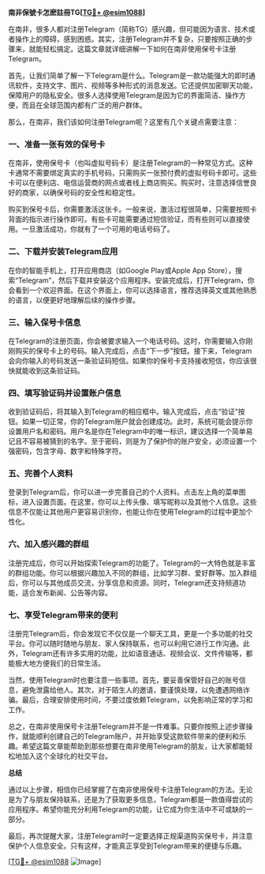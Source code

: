 **南非保號卡怎麽註冊TG[[TG💪+ @esim1088](https://t.me/s/esim1088)]**

在南非，很多人都对注册Telegram（简称TG）感兴趣，但可能因为语言、技术或者操作上的障碍，感到困惑。其实，注册Telegram并不复杂，只要按照正确的步骤来，就能轻松搞定。这篇文章就详细讲解一下如何在南非使用保号卡注册Telegram。

首先，让我们简单了解一下Telegram是什么。Telegram是一款功能强大的即时通讯软件，支持文字、图片、视频等多种形式的消息发送。它还提供加密聊天功能，保障用户的隐私安全。很多人选择使用Telegram是因为它的界面简洁、操作方便，而且在全球范围内都有广泛的用户群体。

那么，在南非，我们该如何注册Telegram呢？这里有几个关键点需要注意：

### 一、准备一张有效的保号卡

在南非，使用保号卡（也叫虚拟号码卡）是注册Telegram的一种常见方式。这种卡通常不需要绑定真实的手机号码，只需购买一张预付费的虚拟号码卡即可。这些卡可以在便利店、电信运营商的网点或者线上商店购买。购买时，注意选择信誉良好的商家，以确保号码的安全性和稳定性。

购买到保号卡后，你需要激活这张卡。一般来说，激活过程很简单，只需要按照卡背面的指示进行操作即可。有些卡可能需要通过短信验证，而有些则可以直接使用。一旦激活成功，你就有了一个可用的电话号码了。

### 二、下载并安装Telegram应用

在你的智能手机上，打开应用商店（如Google Play或Apple App Store），搜索“Telegram”，然后下载并安装这个应用程序。安装完成后，打开Telegram，你会看到一个欢迎界面。在这个界面上，你可以选择语言，推荐选择英文或其他熟悉的语言，以便更好地理解后续的操作步骤。

### 三、输入保号卡信息

在Telegram的注册页面，你会被要求输入一个电话号码。这时，你需要输入你刚刚购买的保号卡上的号码。输入完成后，点击“下一步”按钮。接下来，Telegram会向你输入的号码发送一条验证码短信。如果你的保号卡支持接收短信，你应该很快就能收到这条验证码。

### 四、填写验证码并设置账户信息

收到验证码后，将其输入到Telegram的相应框中。输入完成后，点击“验证”按钮。如果一切正常，你的Telegram账户就会创建成功。此时，系统可能会提示你设置用户名和密码。用户名是你在Telegram中的唯一标识，建议选择一个简单易记且不容易被猜到的名字。至于密码，则是为了保护你的账户安全，必须设置一个强密码，包含字母、数字和特殊字符。

### 五、完善个人资料

登录到Telegram后，你可以进一步完善自己的个人资料。点击左上角的菜单图标，进入设置页面。在这里，你可以上传头像、填写昵称以及其他个人信息。这些信息不仅能让其他用户更容易识别你，也能让你在使用Telegram的过程中更加个性化。

### 六、加入感兴趣的群组

注册完成后，你可以开始探索Telegram的功能了。Telegram的一大特色就是丰富的群组功能。你可以根据兴趣加入不同的群组，比如学习群、爱好群等。加入群组后，你可以与其他成员交流，分享信息和资源。同时，Telegram还支持频道功能，适合发布新闻、公告等内容。

### 七、享受Telegram带来的便利

注册完Telegram后，你会发现它不仅仅是一个聊天工具，更是一个多功能的社交平台。你可以随时随地与朋友、家人保持联系，也可以利用它进行工作沟通。此外，Telegram还有许多实用的功能，比如语音通话、视频会议、文件传输等，都能极大地方便我们的日常生活。

当然，使用Telegram时也要注意一些事项。首先，要妥善保管好自己的账号信息，避免泄露给他人。其次，对于陌生人的邀请，要谨慎处理，以免遭遇网络诈骗。最后，合理安排使用时间，不要过度依赖Telegram，以免影响正常的学习和工作。

总之，在南非使用保号卡注册Telegram并不是一件难事。只要你按照上述步骤操作，就能顺利创建自己的Telegram账户，并开始享受这款软件带来的便利和乐趣。希望这篇文章能帮助到那些想要在南非使用Telegram的朋友，让大家都能轻松地加入这个全球化的社交平台。

**总结**

通过以上步骤，相信你已经掌握了在南非使用保号卡注册Telegram的方法。无论是为了与朋友保持联系，还是为了获取更多信息，Telegram都是一款值得尝试的应用程序。希望你能充分利用Telegram的功能，让它成为你生活中不可或缺的一部分。

最后，再次提醒大家，注册Telegram时一定要选择正规渠道购买保号卡，并注意保护个人信息安全。只有这样，才能真正享受到Telegram带来的便捷与乐趣。

[[TG💪+ @esim1088](https://t.me/s/esim1088) ![Image](https://i.postimg.cc/4NQfJmqS/Snipaste-2025-05-13-00-14-12.png)]
